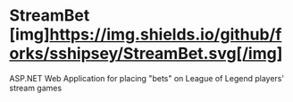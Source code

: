 # StreamBet [img]https://img.shields.io/github/forks/sshipsey/StreamBet.svg[/img]
ASP.NET Web Application for placing "bets" on League of Legend players' stream games
